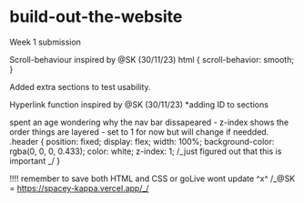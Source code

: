 # build-out-the-website

Week 1 submission

Scroll-behaviour inspired by @SK (30/11/23)
html {
scroll-behavior: smooth;
}

Added extra sections to test usability.

Hyperlink function inspired by @SK (30/11/23)
\*adding ID to sections

spent an age wondering why the nav bar dissapeared - z-index shows the order things are layered - set to 1 for now but will change if needded.
.header {
position: fixed;
display: flex;
width: 100%;
background-color: rgba(0, 0, 0, 0.433);
color: white;
z-index: 1; /_just figured out that this is important _/
}

!!!! remember to save both HTML and CSS or goLive wont update ^x^
/_@SK = https://spacey-kappa.vercel.app/_/
